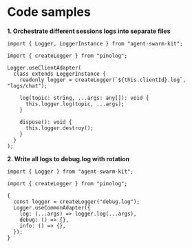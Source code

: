# Code samples

**1. Orchestrate different sessions logs into separate files**

```tsx
import { Logger, LoggerInstance } from "agent-swarm-kit";

import { createLogger } from "pinolog";

Logger.useClientAdapter(
  class extends LoggerInstance {
    readonly logger = createLogger(`${this.clientId}.log`, "logs/chat");

    log(topic: string, ...args: any[]): void {
      this.logger.log(topic, ...args);
    }

    dispose(): void {
      this.logger.destroy();
    }
  }
);
```

**2. Write all logs to debug.log with rotation**

```tsx
import { Logger } from "agent-swarm-kit";

import { createLogger } from "pinolog";

{
  const logger = createLogger("debug.log");
  Logger.useCommonAdapter({
    log: (...args) => logger.log(...args),
    debug: () => {},
    info: () => {},
  });
}
```